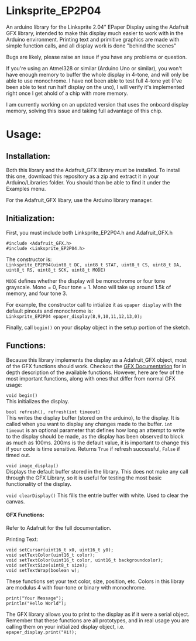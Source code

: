 # Linksprite_EP2P04
An arduino library for the Linksprite 2.04" EPaper Display using the Adafruit GFX library, intended to make this display much easier to work with in the Arduino environment.
Printing text and primitive graphics are made with simple function
calls, and all display work is done "behind the scenes"

Bugs are likely, please raise an issue if you have any problems or question.

If you're using an Atmel328 or similar (Arduino Uno or similar), you won't have enough memory to buffer the whole display in 4-tone, and will only be able to use monochrome. I have not been able to test full 4-tone yet (I've been able to test run half display on the uno), I will verify it's implemented right once I get ahold of a chip with more memory.

I am currently working on an updated version that uses the onboard display memory, solving this issue and taking
full advantage of this chip.
# Usage:
## Installation:
Both this library and the Adafruit_GFX library must be installed.
To install this one, download this repository as a zip and extract it in your Arduino/Libraries folder.
You should than be able to find it under the Examples menu.

For the Adafruit_GFX libary, use the Arduino library manager.
## Initialization:
First, you must include both Linksprite_EP2P04.h and Adafruit_GFX.h
```
#include <Adafruit_GFX.h>
#include <Linksprite_EP2P04.h>
```
The constructor is:  
`Linksprite_EP2P04(uint8_t DC, uint8_t STAT, uint8_t CS, uint8_t DA, uint8_t RS, uint8_t SCK, uint8_t MODE)`

`MODE` defines whether the display will be monochrome or four tone grayscale. Mono = 0, Four tone = 1. Mono will take up around 1.5k of memory, and four tone 3.

For example, the constructor call to intialize it as `epaper display` with the default pinouts and monochrome is:  
`Linksprite_EP2P04 epaper_display(8,9,10,11,12,13,0);`

Finally, call `begin()` on your display object in the setup portion of the sketch.
## Functions:
Because this library implements the display as a Adafruit_GFX object, most of the GFX functions should work. Checkout the [GFX Documentation](https://learn.adafruit.com/adafruit-gfx-graphics-library/graphics-primitives) for in depth description of the available functions. However, here are
few of the most important functions, along with ones that differ from normal GFX usage:

`void begin()`  
This initializes the display.

`bool refresh(), refresh(int timeout)`  
This writes the display buffer (stored on the arduino), to the display. It is called when you want to display any changes made to the buffer. 
`int timeout` is an optional parameter that defines how long an attempt to write
to the display should be made, as the display has been observed to block as much as 100ms. 200ms is
the default value, it is important to change this if your code is time sensitive.
Returns `True` if refresh successful, `False` if timed out.


`void image_display()`  
Displays the default buffer stored in the library.
This does not make any call through the GFX Library, so it is useful for testing the
most basic functionality of the display.  

`void clearDisplay()`
This fills the entrie buffer with white. Used to clear the canvas.

#### GFX Functions:  
Refer to Adafruit for the full documentation.

Printing Text:  
```
void setCursor(uint16_t x0, uint16_t y0);
void setTextColor(uint16_t color);
void setTextColor(uint16_t color, uint16_t backgroundcolor);
void setTextSize(uint8_t size);
void setTextWrap(boolean w);
```
These functions set your text color, size, position, etc. Colors in this libray are modulus 4 with four-tone or binary with monochrome.
```
print("Your Message");
println("Hello World");
```
The GFX library allows you to print to the display as if it were a serial object. 
Remember that these functions are all prototypes, and in real usage you are calling them
on your initialized display object, i.e. `epaper_display.print("Hi!);`
